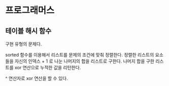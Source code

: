 # 프로그래머스

## 테이블 해시 함수

구현 유형의 문제다.

sorted 함수를 이용해서 리스트를 문제의 조건에 맞춰 정렬한다. 정렬한 리스트의 요소들을 자신의 인덱스 + 1 로 나눈 나머지의 합을 리스트로 구한다. 나머지 합을 구한 리스트를 xor 연산으로 누적한 값을 리턴한다.

^ 연산자로 xor 연산을 할 수 있다.


